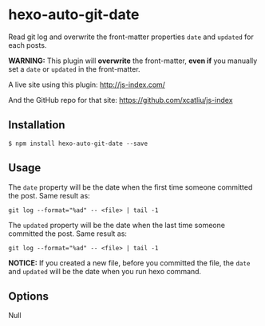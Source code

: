 # hexo-auto-git-date

Read git log and overwrite the front-matter properties `date` and `updated` for each posts.

**WARNING:** This plugin will **overwrite** the front-matter, **even if** you manually set a `date` or `updated` in the front-matter.

A live site using this plugin: http://js-index.com/

And the GitHub repo for that site: https://github.com/xcatliu/js-index

## Installation

```shell
$ npm install hexo-auto-git-date --save
```

## Usage

The `date` property will be the date when the first time someone committed the post. Same result as:

```shell
git log --format="%ad" -- <file> | tail -1
```

The `updated` property will be the date when the last time someone committed the post. Same result as:

```shell
git log --format="%ad" -- <file> | tail -1
```

**NOTICE:** If you created a new file, before you committed the file, the `date` and `updated` will be the date when you run hexo command.

## Options

Null
